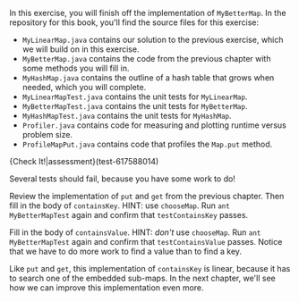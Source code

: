 In this exercise, you will finish off the implementation of `MyBetterMap`.  In the repository for this book, you'll find the source files for this exercise:



*  `MyLinearMap.java` contains our solution to the previous exercise, which we will build on in this exercise.
*  `MyBetterMap.java` contains the code from the previous chapter with some methods you will fill in.
*  `MyHashMap.java` contains the outline of a hash table that grows when needed, which you will complete.
*  `MyLinearMapTest.java` contains the unit tests for `MyLinearMap`.
*  `MyBetterMapTest.java` contains the unit tests for `MyBetterMap`.
*  `MyHashMapTest.java` contains the unit tests for `MyHashMap`.
*  `Profiler.java` contains code for measuring and plotting runtime versus problem size.
*  `ProfileMapPut.java` contains code that profiles the `Map.put` method. 

{Check It!|assessment}(test-617588014)

Several tests should fail, because you have some work to do!




Review the implementation of `put` and `get` from the previous chapter. Then fill in the body of `containsKey`. HINT: use `chooseMap`. Run `ant MyBetterMapTest` again and confirm that `testContainsKey` passes.


Fill in the body of `containsValue`. HINT: *don't* use `chooseMap`.  Run `ant MyBetterMapTest` again and confirm that `testContainsValue` passes. Notice that we have to do more work to find a value than to find a key.

Like `put` and `get`, this implementation of `containsKey` is linear, because it has to search one of the embedded sub-maps.  In the next chapter, we'll see how we can improve this implementation even more.